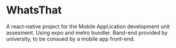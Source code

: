 # WhatsThat
A react-native project for the Mobile Appl;ication development unit assesment.
Using expo and metro bundler.
Band-end provided by university, to be consued by a mobile app front-end.
